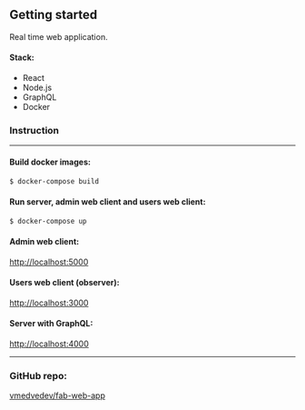 ## Getting started
Real time web application.

#### Stack:
* React
* Node.js
* GraphQL
* Docker


### Instruction
***

#### Build docker images:
```bash
$ docker-compose build
```

#### Run server, admin web client and users web client:
```bash
$ docker-compose up
```

#### Admin web client:
[http://localhost:5000](http://localhost:5000)

#### Users web client (observer):
[http://localhost:3000](http://localhost:3000)

#### Server with GraphQL:
[http://localhost:4000](http://localhost:4000)

***
### GitHub repo:
[vmedvedev/fab-web-app](https://github.com/vmedvedev/fab-web-app)